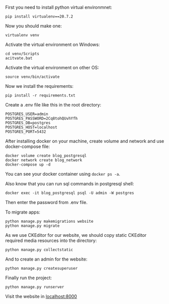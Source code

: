 First you need to install python virtual environmnet:
```
pip install virtualenv==20.7.2
```
Now you should make one:
```
virtualenv venv
```
Activate the virtual environment on Windows:
```
cd venv/Scripts
acitvate.bat
```
Activate the virtual environment on other OS:
```
source venv/bin/activate
```
Now we install the requirements:
```
pip install -r requirements.txt
```
Create a .env file like this in the root directory:
```
POSTGRES_USER=admin
POSTGRES_PASSWORD=2Cq8tohQUvhYfh
POSTGRES_DB=postgres
POSTGRES_HOST=localhost
POSTGRES_PORT=5432
```
After installing docker on your machine, create volume and network and use docker-compose file:
```
docker volume create blog_postgresql
docker network create blog_network
docker-compose up -d
```
You can see your docker container using `docker ps -a`.

Also know that you can run sql commands in postgresql shell:
```
docker exec -it blog_postgresql psql -U admin -W postgres
```
Then enter the password from .env file.

To migrate apps:
```
python manage.py makemigrations website
python manage.py migrate
```
As we use CKEditor for our website, we should copy static CKEditor required media resources into the directory:
```
python manage.py collectstatic
```
And to create an admin for the website:
```
python manage.py createsuperuser
```
Finally run the project:
```
python manage.py runserver
```
Visit the website in [localhost:8000](localhost:8000)


